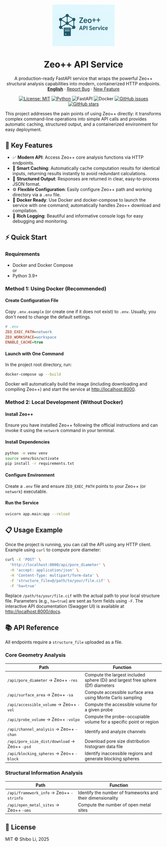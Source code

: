 <div align="center">
  <a href="https://github.com/lichman0405/zeopp-backend.git">
    <img src="assets/edit_logo.png" alt="Logo" width="200px">
  </a>
  
  <h1 align="center">Zeo++ API Service</h1>
  
  <p align="center">
    A production-ready FastAPI service that wraps the powerful Zeo++ structural analysis capabilities into modern, containerized HTTP endpoints.
    <br>
    <a href="./README-en.md"><strong>English</strong></a>
    ·
    <a href="https://github.com/lichman0405/zeopp-backend.git/issues">Report Bug</a>
    ·
    <a href="https://github.com/lichman0405/zeopp-backend.git/issues">New Feature</a>
  </p>
</div>

<div align="center">

[![License: MIT](https://img.shields.io/badge/License-MIT-blue.svg)](https://opensource.org/licenses/MIT)
[![Python](https://img.shields.io/badge/Python-3.10%2B-blue)](https://www.python.org/)
![FastAPI](https://img.shields.io/badge/FastAPI-009688?style=flat&logo=fastapi)
![Docker](https://img.shields.io/badge/Docker-2496ED?style=flat&logo=docker)
[![GitHub issues](https://img.shields.io/github/issues/lichman0405/zeopp-backend.svg)](https://github.com/lichman0405/zeopp-backend/issues)
[![GitHub stars](https://img.shields.io/github/stars/lichman0405/zeopp-backend.svg?style=social)](https://github.com/lichman0405/zeopp-backend.git])

</div>

This project addresses the pain points of using Zeo++ directly: it transforms complex command-line operations into simple API calls and provides automatic caching, structured output, and a containerized environment for easy deployment.

## 🚀 Key Features

- ✅ **Modern API**: Access Zeo++ core analysis functions via HTTP endpoints.
- 🧠 **Smart Caching**: Automatically cache computation results for identical inputs, returning results instantly to avoid redundant calculations.
- 📂 **Structured Output**: Responses are returned in clear, easy-to-process JSON format.
- ⚙️ **Flexible Configuration**: Easily configure Zeo++ path and working directory via a `.env` file.
- 🐳 **Docker Ready**: Use Docker and docker-compose to launch the service with one command; automatically handles Zeo++ download and compilation.
- 🎨 **Rich Logging**: Beautiful and informative console logs for easy debugging and monitoring.

## ⚡ Quick Start

### Requirements

- Docker and Docker Compose  
  or
- Python 3.9+

### Method 1: Using Docker (Recommended)

#### Create Configuration File

Copy `.env.example` (or create one if it does not exist) to `.env`. Usually, you don't need to change the default settings.

```ini
# .env
ZEO_EXEC_PATH=network
ZEO_WORKSPACE=workspace
ENABLE_CACHE=true
```

#### Launch with One Command

In the project root directory, run:

```bash
docker-compose up --build
```

Docker will automatically build the image (including downloading and compiling Zeo++) and start the service at [http://localhost:8000](http://localhost:8000).

### Method 2: Local Development (Without Docker)

#### Install Zeo++

Ensure you have installed Zeo++ following the official instructions and can invoke it using the `network` command in your terminal.

#### Install Dependencies

```bash
python -m venv venv
source venv/bin/activate
pip install -r requirements.txt
```

#### Configure Environment

Create a `.env` file and ensure `ZEO_EXEC_PATH` points to your Zeo++ (or `network`) executable.

#### Run the Service

```bash
uvicorn app.main:app --reload
```

## 📋 Usage Example

Once the project is running, you can call the API using any HTTP client. Example using `curl` to compute pore diameter:

```bash
curl -X 'POST' \
  'http://localhost:8000/api/pore_diameter' \
  -H 'accept: application/json' \
  -H 'Content-Type: multipart/form-data' \
  -F 'structure_file=@/path/to/your/file.cif' \
  -F 'ha=true'
```

Replace `/path/to/your/file.cif` with the actual path to your local structure file. Parameters (e.g., `ha=true`) are sent as form fields using `-F`. The interactive API documentation (Swagger UI) is available at [http://localhost:8000/docs](http://localhost:8000/docs).

## 📚 API Reference

All endpoints require a `structure_file` uploaded as a file.

### Core Geometry Analysis

| Path | Function |
| --- | --- |
| `/api/pore_diameter` → Zeo++ `-res` | Compute the largest included sphere (Di) and largest free sphere (Df) diameters |
| `/api/surface_area` → Zeo++ `-sa` | Compute accessible surface area using Monte Carlo sampling |
| `/api/accessible_volume` → Zeo++ `-vol` | Compute the accessible volume for a given probe |
| `/api/probe_volume` → Zeo++ `-volpo` | Compute the probe-occupiable volume for a specific point or region |
| `/api/channel_analysis` → Zeo++ `-chan` | Identify and analyze channels |
| `/api/pore_size_dist/download` → Zeo++ `-psd` | Download pore size distribution histogram data file |
| `/api/blocking_spheres` → Zeo++ `-block` | Identify inaccessible regions and generate blocking spheres |

### Structural Information Analysis

| Path | Function |
| --- | --- |
| `/api/framework_info` → Zeo++ `-strinfo` | Identify the number of frameworks and their dimensionality |
| `/api/open_metal_sites` → Zeo++ `-oms` | Compute the number of open metal sites |

## 📜 License

MIT © Shibo Li, 2025
